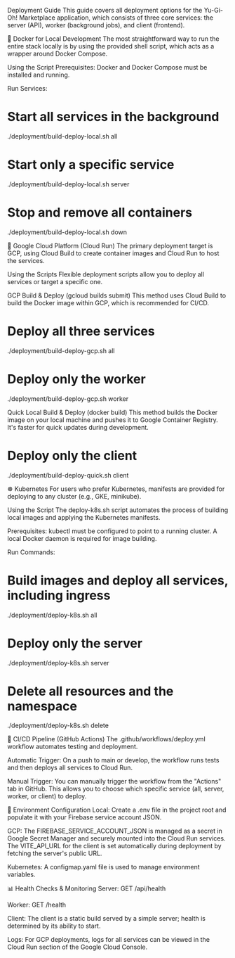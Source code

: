 Deployment Guide
This guide covers all deployment options for the Yu-Gi-Oh! Marketplace application, which consists of three core services: the server (API), worker (background jobs), and client (frontend).

🐳 Docker for Local Development
The most straightforward way to run the entire stack locally is by using the provided shell script, which acts as a wrapper around Docker Compose.

Using the Script
Prerequisites: Docker and Docker Compose must be installed and running.

Run Services:

# Start all services in the background
./deployment/build-deploy-local.sh all

# Start only a specific service
./deployment/build-deploy-local.sh server

# Stop and remove all containers
./deployment/build-deploy-local.sh down

🚀 Google Cloud Platform (Cloud Run)
The primary deployment target is GCP, using Cloud Build to create container images and Cloud Run to host the services.

Using the Scripts
Flexible deployment scripts allow you to deploy all services or target a specific one.

GCP Build & Deploy (gcloud builds submit)
This method uses Cloud Build to build the Docker image within GCP, which is recommended for CI/CD.

# Deploy all three services
./deployment/build-deploy-gcp.sh all

# Deploy only the worker
./deployment/build-deploy-gcp.sh worker

Quick Local Build & Deploy (docker build)
This method builds the Docker image on your local machine and pushes it to Google Container Registry. It's faster for quick updates during development.

# Deploy only the client
./deployment/build-deploy-quick.sh client

☸️ Kubernetes
For users who prefer Kubernetes, manifests are provided for deploying to any cluster (e.g., GKE, minikube).

Using the Script
The deploy-k8s.sh script automates the process of building local images and applying the Kubernetes manifests.

Prerequisites: kubectl must be configured to point to a running cluster. A local Docker daemon is required for image building.

Run Commands:

# Build images and deploy all services, including ingress
./deployment/deploy-k8s.sh all

# Deploy only the server
./deployment/deploy-k8s.sh server

# Delete all resources and the namespace
./deployment/deploy-k8s.sh delete

🔄 CI/CD Pipeline (GitHub Actions)
The .github/workflows/deploy.yml workflow automates testing and deployment.

Automatic Trigger: On a push to main or develop, the workflow runs tests and then deploys all services to Cloud Run.

Manual Trigger: You can manually trigger the workflow from the "Actions" tab in GitHub. This allows you to choose which specific service (all, server, worker, or client) to deploy.

🔧 Environment Configuration
Local: Create a .env file in the project root and populate it with your Firebase service account JSON.

GCP: The FIREBASE_SERVICE_ACCOUNT_JSON is managed as a secret in Google Secret Manager and securely mounted into the Cloud Run services. The VITE_API_URL for the client is set automatically during deployment by fetching the server's public URL.

Kubernetes: A configmap.yaml file is used to manage environment variables.

📊 Health Checks & Monitoring
Server: GET /api/health

Worker: GET /health

Client: The client is a static build served by a simple server; health is determined by its ability to start.

Logs: For GCP deployments, logs for all services can be viewed in the Cloud Run section of the Google Cloud Console.
